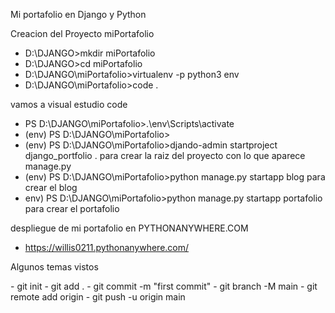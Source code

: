 Mi portafolio en Django y Python

Creacion del Proyecto miPortafolio
- D:\DJANGO>mkdir miPortafolio
- D:\DJANGO>cd miPortafolio
- D:\DJANGO\miPortafolio>virtualenv -p python3 env
- D:\DJANGO\miPortafolio>code .

vamos a visual estudio code
- PS D:\DJANGO\miPortafolio>.\env\Scripts\activate
- (env) PS D:\DJANGO\miPortafolio>
- (env) PS D:\DJANGO\miPortafolio>djando-admin startproject django_portfolio .   para crear la raiz del proyecto con lo que aparece manage.py
- (env) PS D:\DJANGO\miPortafolio>python manage.py startapp blog  para crear el blog
- env) PS D:\DJANGO\miPortafolio>python manage.py startapp portafolio    para crear el portafolio

despliegue de mi portafolio en PYTHONANYWHERE.COM

- https://willis0211.pythonanywhere.com/

<p>
Algunos temas vistos
</p>
- git init
- git add .
- git commit -m "first commit"
- git branch -M main
- git remote add origin
- git push -u origin main

